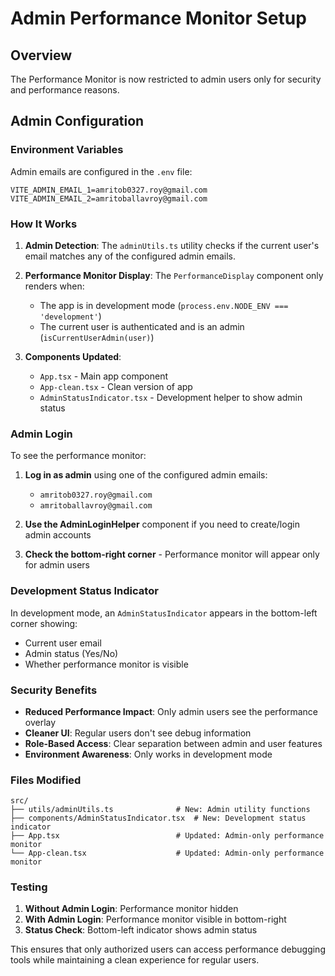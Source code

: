 # Admin Performance Monitor Setup

## Overview
The Performance Monitor is now restricted to admin users only for security and performance reasons.

## Admin Configuration

### Environment Variables
Admin emails are configured in the `.env` file:
```env
VITE_ADMIN_EMAIL_1=amritob0327.roy@gmail.com
VITE_ADMIN_EMAIL_2=amritoballavroy@gmail.com
```

### How It Works

1. **Admin Detection**: The `adminUtils.ts` utility checks if the current user's email matches any of the configured admin emails.

2. **Performance Monitor Display**: The `PerformanceDisplay` component only renders when:
   - The app is in development mode (`process.env.NODE_ENV === 'development'`)
   - The current user is authenticated and is an admin (`isCurrentUserAdmin(user)`)

3. **Components Updated**:
   - `App.tsx` - Main app component
   - `App-clean.tsx` - Clean version of app
   - `AdminStatusIndicator.tsx` - Development helper to show admin status

### Admin Login

To see the performance monitor:

1. **Log in as admin** using one of the configured admin emails:
   - `amritob0327.roy@gmail.com`
   - `amritoballavroy@gmail.com`

2. **Use the AdminLoginHelper** component if you need to create/login admin accounts

3. **Check the bottom-right corner** - Performance monitor will appear only for admin users

### Development Status Indicator

In development mode, an `AdminStatusIndicator` appears in the bottom-left corner showing:
- Current user email
- Admin status (Yes/No)
- Whether performance monitor is visible

### Security Benefits

- **Reduced Performance Impact**: Only admin users see the performance overlay
- **Cleaner UI**: Regular users don't see debug information
- **Role-Based Access**: Clear separation between admin and user features
- **Environment Awareness**: Only works in development mode

### Files Modified

```
src/
├── utils/adminUtils.ts              # New: Admin utility functions
├── components/AdminStatusIndicator.tsx  # New: Development status indicator
├── App.tsx                          # Updated: Admin-only performance monitor
└── App-clean.tsx                    # Updated: Admin-only performance monitor
```

### Testing

1. **Without Admin Login**: Performance monitor hidden
2. **With Admin Login**: Performance monitor visible in bottom-right
3. **Status Check**: Bottom-left indicator shows admin status

This ensures that only authorized users can access performance debugging tools while maintaining a clean experience for regular users.
